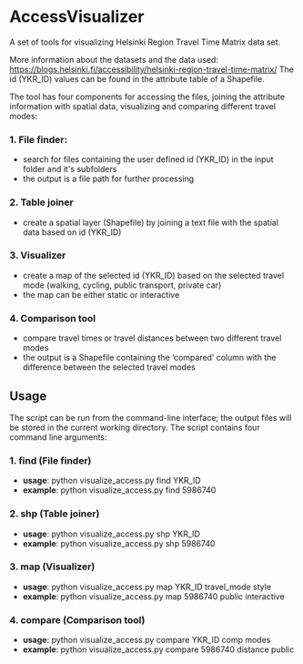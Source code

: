 # AccessVisualizer

A set of tools for visualizing Helsinki Region Travel Time Matrix data set. 

More information about the datasets and the data used: https://blogs.helsinki.fi/accessibility/helsinki-region-travel-time-matrix/
The id (YKR_ID) values can be found in the attribute table of a Shapefile.

The tool has four components for accessing the files, joining the attribute information with spatial data, visualizing and comparing different travel modes:

### 1. File finder:
  - search for files containing the user defined id (YKR_ID) in the input folder and it's subfolders
  - the output is a file path for further processing

### 2. Table joiner
  - create a spatial layer (Shapefile) by joining a text file with the spatial data based on id (YKR_ID)

### 3. Visualizer
- create a map of the selected id (YKR_ID) based on the selected travel mode (walking, cycling, public transport, private car)
- the map can be either static or interactive

### 4. Comparison tool
- compare travel times or travel distances between two different travel modes
- the output is a Shapefile containing the ‘compared’ column with the difference between the selected travel modes


## Usage

The script can be run from the command-line interface; the output files will be stored in the current working directory.
The script contains four command line arguments:

### 1.	find (File finder)
-	__usage__: python visualize_access.py find YKR_ID
-	__example__: python visualize_access.py find 5986740

### 2.	shp (Table joiner)
-	__usage__: python visualize_access.py shp YKR_ID
-	__example__: python visualize_access.py shp 5986740

### 3.	map (Visualizer)
-	__usage__: python visualize_access.py map YKR_ID travel_mode style
-	__example__: python visualize_access.py map 5986740 public interactive

### 4.	compare (Comparison tool)
-	__usage__: python visualize_access.py compare YKR_ID comp modes
-	__example__: python visualize_access.py compare 5986740 distance public
